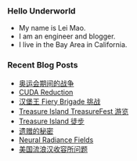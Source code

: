 ### Hello Underworld

- My name is Lei Mao.
- I am an engineer and blogger.
- I live in the Bay Area in California.


### Recent Blog Posts

<!-- BLOG-POST-LIST:START -->
- [奥运会期间的战争](https://leimao.github.io/essay/%E5%A5%A5%E8%BF%90%E4%BC%9A%E6%9C%9F%E9%97%B4%E7%9A%84%E6%88%98%E4%BA%89/)
- [CUDA Reduction](https://leimao.github.io/blog/CUDA-Reduction/)
- [汉堡王 Fiery Brigade 挑战](https://leimao.github.io/essay/2024-Burger-King-Fiery-Brigade-Challenge/)
- [Treasure Island TreasureFest 游览](https://leimao.github.io/life/San-Francisco-Treasure-Island-2024-July-TreasureFest/)
- [Treasure Island 徒步](https://leimao.github.io/life/San-Francisco-Treasure-Island/)
- [遗赠的秘密](https://leimao.github.io/essay/%E9%81%97%E8%B5%A0%E7%9A%84%E7%A7%98%E5%AF%86-The-Bequeathed/)
- [Neural Radiance Fields](https://leimao.github.io/blog/Neural-Radiance-Fields-NeRF/)
- [美国流浪汉收容所问题](https://leimao.github.io/essay/%E7%BE%8E%E5%9B%BD%E6%B5%81%E6%B5%AA%E6%B1%89%E6%94%B6%E5%AE%B9%E6%89%80%E9%97%AE%E9%A2%98/)
<!-- BLOG-POST-LIST:END -->
